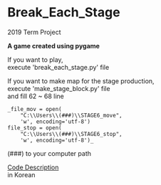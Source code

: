 # Break_Each_Stage  
2019 Term Project  
  
**A game created using pygame**  
  
If you want to play,  
execute 'break_each_stage.py' file  
  
If you want to make map for the stage production,  
execute 'make_stage_block.py' file  
and fill 62 ~ 68 line  
```  
_file_mov = open(
    "C:\\Users\\(###)\\STAGE6_move",
    'w', encoding='utf-8')
file_stop = open(
    "C:\\Users\\(###)\\STAGE6_stop",
    'w', encoding='utf-8')_
```
  
(###) to your computer path  

[Code Description](https://blog.naver.com/kke3436/222902723812)  
in Korean
